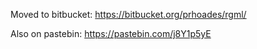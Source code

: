 Moved to bitbucket: https://bitbucket.org/prhoades/rgml/

Also on pastebin: https://pastebin.com/j8Y1p5yE
